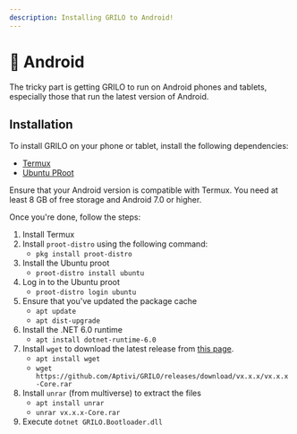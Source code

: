 ```yaml
---
description: Installing GRILO to Android!
---
```


# 📱 Android

The tricky part is getting GRILO to run on Android phones and tablets, especially those that run the latest version of Android.

## Installation

To install GRILO on your phone or tablet, install the following dependencies:

* [Termux](https://termux.dev/en/)
* [Ubuntu PRoot](https://wiki.termux.com/wiki/PRoot#Installing\_Linux\_distributions)

Ensure that your Android version is compatible with Termux. You need at least 8 GB of free storage and Android 7.0 or higher.

Once you're done, follow the steps:

1. Install Termux
2. Install `proot-distro` using the following command:
   * `pkg install proot-distro`
3. Install the Ubuntu proot
   * `proot-distro install ubuntu`
4. Log in to the Ubuntu proot
   * `proot-distro login ubuntu`
5. Ensure that you've updated the package cache
   * `apt update`
   * `apt dist-upgrade`
6. Install the .NET 6.0 runtime
   * `apt install dotnet-runtime-6.0`
7. Install `wget` to download the latest release from [this page](https://github.com/Aptivi/GRILO/releases).
   * `apt install wget`
   * `wget https://github.com/Aptivi/GRILO/releases/download/vx.x.x/vx.x.x-Core.rar`
8. Install `unrar` (from multiverse) to extract the files
   * `apt install unrar`
   * `unrar vx.x.x-Core.rar`
9. Execute `dotnet GRILO.Bootloader.dll`
